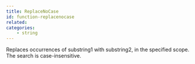 ```yaml
---
title: ReplaceNoCase
id: function-replacenocase
related:
categories:
    - string
---
```


Replaces occurrences of substring1 with substring2, in the
        specified scope. The search is case-insensitive.